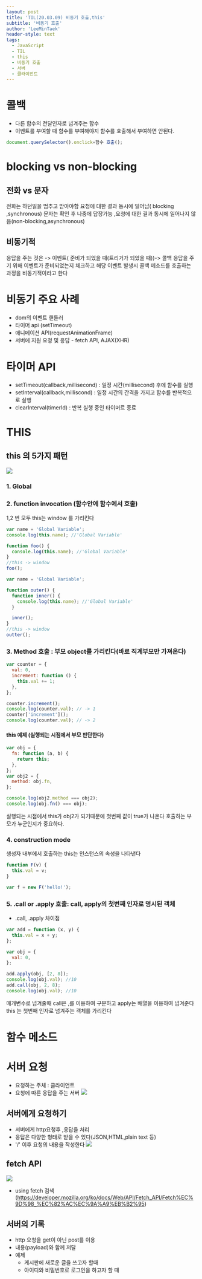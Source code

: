 ```yaml
---
layout: post
title: 'TIL(20.03.09) 비동기 호출,this'
subtitle: '비동기 호출'
author: 'LeeMinTaek'
header-style: text
tags:
  - JavaScript
  - TIL
  - this
  - 비동기 호출
  - 서버
  - 클라이언트
---
```


# 콜백

- 다른 함수의 전달인자로 넘겨주는 함수
- 이벤트를 부여할 때 함수를 부여해야지 함수를 호출해서 부여하면 안된다.

```javascript
document.querySelector().onclick=함수 호출();
```

# blocking vs non-blocking

## 전화 vs 문자

전화는 하던일을 멈추고 받아야함 요청에 대한 결과 동시에 일어남( blocking ,synchronous)
문자는 확인 후 나중에 답장가능 ,요청에 대한 결과 동시에 일어나지 않음(non-blocking,asynchronous)

## 비동기적

응답을 주는 것은 -> 이벤트( 준비가 되었을 때(트리거가 되었을 때))-> 콜백
응답을 주기 위해 이벤트가 준비되었는지 체크하고 해당 이벤트 발생시 콜백 메소드를 호출하는 과정을 비동기적이라고 한다

# 비동기 주요 사례

- dom의 이벤트 핸들러
- 타이머 api (setTimeout)
- 애니메이션 API(requestAnimationFrame)
- 서버에 지원 요청 및 응답 - fetch API, AJAX(XHR)

# 타이머 API

- setTimeout(callback,millisecond) : 일정 시간(millisecond) 후에 함수를 실행
- setInterval(callback,milliscond) : 일정 시간의 간격을 가지고 함수를 반복적으로 실행
- clearInterval(timerId) : 반복 실행 중인 타이머르 종료

# THIS

## this 의 5가지 패턴

![](https://images.velog.io/images/1571min/post/aa9718b6-5082-4823-821c-a3362e96d7ab/image.png)

### 1. Global

### 2. function invocation (함수안에 함수에서 호출)

1,2 번 모두 this는 window 를 가리킨다

```javascript
var name = 'Global Variable';
console.log(this.name); //'Global Variable'

function foo() {
  console.log(this.name); //'Global Variable'
}
//this -> window
foo();
```

```javascript
var name = 'Global Variable';

function outer() {
  function inner() {
    console.log(this.name); //'Global Variable'
  }

  inner();
}
//this -> window
outter();
```

### 3. Method 호출 : 부모 object를 가리킨다(바로 직계부모만 가져온다)

```javascript
var counter = {
  val: 0,
  increment: function () {
    this.val += 1;
  },
};

counter.increment();
console.log(counter.val); // -> 1
counter['increment']();
console.log(counter.val); // -> 2
```

#### this 예제 (실행되는 시점에서 부모 판단한다)

```javascript
var obj = {
  fn: function (a, b) {
    return this;
  },
};
var obj2 = {
  method: obj.fn,
};

console.log(obj2.method === obj2);
console.log(obj.fn() === obj);
```

실행되는 시점에서 this가 obj2가 되기때문에 첫번째 값이 true가 나온다 호출하는 부모가 누군인지가 중요하다.

### 4. construction mode

생성자 내부에서 호출하는 this는 인스턴스의 속성을 나타낸다

```javascript
function F(v) {
  this.val = v;
}

var f = new F('hello!');
```

### 5. .call or .apply 호출: call, apply의 첫번째 인자로 명시된 객체

- .call, .apply 차이점

```javascript
var add = function (x, y) {
  this.val = x + y;
};

var obj = {
  val: 0,
};

add.apply(obj, [2, 8]);
console.log(obj.val); //10
add.call(obj, 2, 8);
console.log(obj.val); //10
```

매개변수로 넘겨줄때 call은 ,를 이용하여 구분하고 apply는 배열을 이용하여 넘겨준다
this 는 첫번째 인자로 넘겨주는 객체를 가리킨다

# 함수 메소드

# 서버 요청

- 요청하는 주체 : 클라이언트
- 요청에 따른 응답을 주는 서버
  ![](https://images.velog.io/images/1571min/post/2b6741c9-fb77-45e8-b599-e396e21873cc/image.png)

## 서버에게 요청하기

- 서버에게 http요청후 ,응답을 처리
- 응답은 다양한 형태로 받을 수 있다(JSON,HTML,plain text 등)
- '/' 이후 요청의 내용을 작성한다
  ![](https://images.velog.io/images/1571min/post/76c9407f-47ab-409b-8860-18ff48ac0d19/image.png)

## fetch API

![](https://images.velog.io/images/1571min/post/a7f0575f-a50d-4996-bc03-54e920311780/image.png)

- using fetch 검색 (https://developer.mozilla.org/ko/docs/Web/API/Fetch_API/Fetch%EC%9D%98_%EC%82%AC%EC%9A%A9%EB%B2%95)

## 서버의 기록

- http 요청을 get이 아닌 post를 이용
- 내용(payload)와 함께 저달
- 예제
  - 게시판에 새로운 글을 쓰고자 할때
  - 아이디와 비밀번호로 로그인을 하고자 할 때
